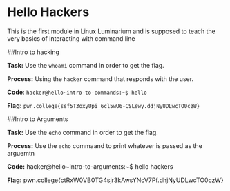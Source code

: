 # Hello Hackers


This is the first module in Linux Luminarium and is supposed to teach the very basics of interacting with command line


##Intro to hacking

**Task:** Use the ```whoami``` command in order to get the flag.

**Process:** Using the ```hacker``` command that responds with the user.

**Code**:
```hacker@hello~intro-to-commands:~$ hello```

**Flag:** ```pwn.college{ssf5T3oxyUpi_6cl5wU6-CSLswy.ddjNyUDLwcTO0czW}```



##Intro to Arguments


**Task:** Use the ```echo``` command in order to get the flag.

**Process:** Use the ```echo``` commaand to print whatever is passed as the arguemtn

**Code:**
hacker@hello~intro-to-arguments:~$ hello hackers

**Flag:** pwn.college{ctRxW0VB0TG4sjr3kAwsYNcV7Pf.dhjNyUDLwcTO0czW}
